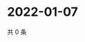 # 2022-01-07

共 0 条

<!-- BEGIN WEIBO -->
<!-- 最后更新时间 Fri Jan 07 2022 19:10:15 GMT+0800 (China Standard Time) -->

<!-- END WEIBO -->
